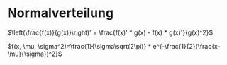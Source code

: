 # Normalverteilung

$\left(\frac{f(x)}{g(x)}\right)' = \frac{f(x)' * g(x) - f(x) * g(x)'}{g(x)^2}$

$f(x, \mu, \sigma^2)=\frac{1}{\sigma\sqrt(2\pi)} * e^{-\frac{1}{2}(\frac{x-\mu}{\sigma})^2}$


